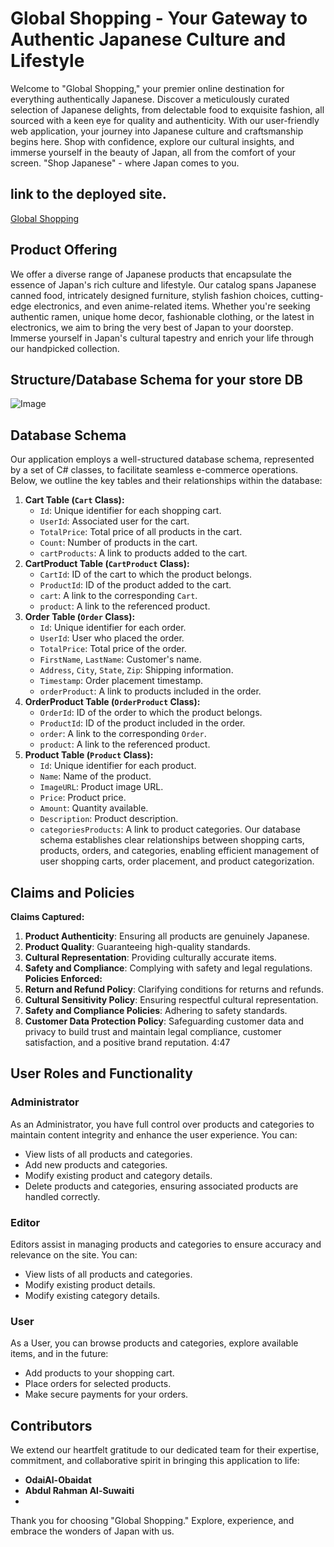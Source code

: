 # Global Shopping - Your Gateway to Authentic Japanese Culture and Lifestyle
Welcome to "Global Shopping," your premier online destination for everything authentically Japanese. Discover a meticulously curated selection of Japanese delights, from delectable food to exquisite fashion, all sourced with a keen eye for quality and authenticity. With our user-friendly web application, your journey into Japanese culture and craftsmanship begins here. Shop with confidence, explore our cultural insights, and immerse yourself in the beauty of Japan, all from the comfort of your screen. "Shop Japanese" - where Japan comes to you.
 ## link to the deployed site.
 [Global Shopping](https://globalshopping.azurewebsites.net/)
## Product Offering
We offer a diverse range of Japanese products that encapsulate the essence of Japan's rich culture and lifestyle. Our catalog spans Japanese canned food, intricately designed furniture, stylish fashion choices, cutting-edge electronics, and even anime-related items. Whether you're seeking authentic ramen, unique home decor, fashionable clothing, or the latest in electronics, we aim to bring the very best of Japan to your doorstep. Immerse yourself in Japan's cultural tapestry and enrich your life through our handpicked collection.
## Structure/Database Schema for your store DB
![Image](https://camo.githubusercontent.com/21538cb25738e310b6e63ef242889f799a92e9e8e9303cdf994396c00fd4af91/68747470733a2f2f692e696d6775722e636f6d2f713354453642432e706e67)


## Database Schema
Our application employs a well-structured database schema, represented by a set of C# classes, to facilitate seamless e-commerce operations. Below, we outline the key tables and their relationships within the database:
1. **Cart Table (`Cart` Class):**
   - `Id`: Unique identifier for each shopping cart.
   - `UserId`: Associated user for the cart.
   - `TotalPrice`: Total price of all products in the cart.
   - `Count`: Number of products in the cart.
   - `cartProducts`: A link to products added to the cart.
2. **CartProduct Table (`CartProduct` Class):**
   - `CartId`: ID of the cart to which the product belongs.
   - `ProductId`: ID of the product added to the cart.
   - `cart`: A link to the corresponding `Cart`.
   - `product`: A link to the referenced product.
3. **Order Table (`Order` Class):**
   - `Id`: Unique identifier for each order.
   - `UserId`: User who placed the order.
   - `TotalPrice`: Total price of the order.
   - `FirstName`, `LastName`: Customer's name.
   - `Address`, `City`, `State`, `Zip`: Shipping information.
   - `Timestamp`: Order placement timestamp.
   - `orderProduct`: A link to products included in the order.
4. **OrderProduct Table (`OrderProduct` Class):**
   - `OrderId`: ID of the order to which the product belongs.
   - `ProductId`: ID of the product included in the order.
   - `order`: A link to the corresponding `Order`.
   - `product`: A link to the referenced product.
5. **Product Table (`Product` Class):**
   - `Id`: Unique identifier for each product.
   - `Name`: Name of the product.
   - `ImageURL`: Product image URL.
   - `Price`: Product price.
   - `Amount`: Quantity available.
   - `Description`: Product description.
   - `categoriesProducts`: A link to product categories.
Our database schema establishes clear relationships between shopping carts, products, orders, and categories, enabling efficient management of user shopping carts, order placement, and product categorization.
## Claims and Policies
**Claims Captured:**
1. **Product Authenticity**: Ensuring all products are genuinely Japanese.
2. **Product Quality**: Guaranteeing high-quality standards.
3. **Cultural Representation**: Providing culturally accurate items.
4. **Safety and Compliance**: Complying with safety and legal regulations.
**Policies Enforced:**
1. **Return and Refund Policy**: Clarifying conditions for returns and refunds.
2. **Cultural Sensitivity Policy**: Ensuring respectful cultural representation.
3. **Safety and Compliance Policies**: Adhering to safety standards.
4. **Customer Data Protection Policy**: Safeguarding customer data and privacy to build trust and maintain legal compliance, customer satisfaction, and a positive brand reputation.
4:47
## User Roles and Functionality
### Administrator
As an Administrator, you have full control over products and categories to maintain content integrity and enhance the user experience. You can:
- View lists of all products and categories.
- Add new products and categories.
- Modify existing product and category details.
- Delete products and categories, ensuring associated products are handled correctly.
### Editor
Editors assist in managing products and categories to ensure accuracy and relevance on the site. You can:
- View lists of all products and categories.
- Modify existing product details.
- Modify existing category details.
### User
As a User, you can browse products and categories, explore available items, and in the future:
- Add products to your shopping cart.
- Place orders for selected products.
- Make secure payments for your orders.
## Contributors
We extend our heartfelt gratitude to our dedicated team for their expertise, commitment, and collaborative spirit in bringing this application to life:
- **OdaiAl-Obaidat**
- **Abdul Rahman Al-Suwaiti**
- 
Thank you for choosing "Global Shopping." Explore, experience, and embrace the wonders of Japan with us.
